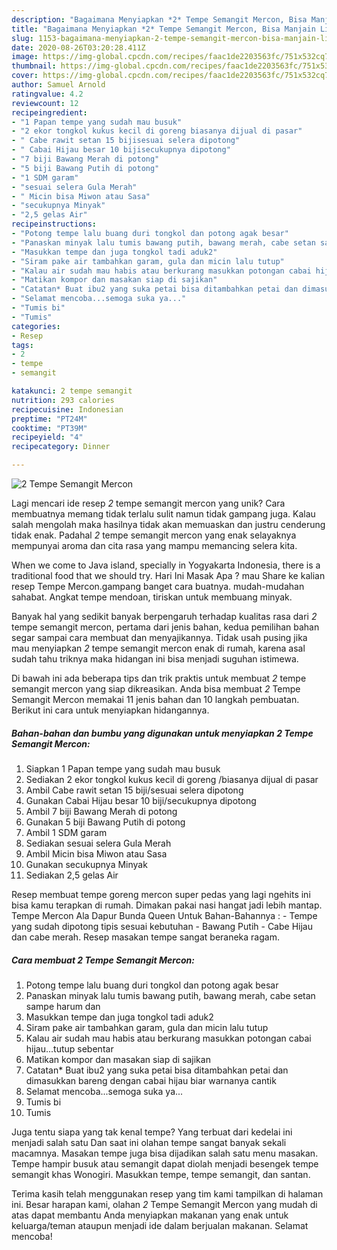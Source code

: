 ```yaml
---
description: "Bagaimana Menyiapkan *2* Tempe Semangit Mercon, Bisa Manjain Lidah"
title: "Bagaimana Menyiapkan *2* Tempe Semangit Mercon, Bisa Manjain Lidah"
slug: 1153-bagaimana-menyiapkan-2-tempe-semangit-mercon-bisa-manjain-lidah
date: 2020-08-26T03:20:28.411Z
image: https://img-global.cpcdn.com/recipes/faac1de2203563fc/751x532cq70/2-tempe-semangit-mercon-foto-resep-utama.jpg
thumbnail: https://img-global.cpcdn.com/recipes/faac1de2203563fc/751x532cq70/2-tempe-semangit-mercon-foto-resep-utama.jpg
cover: https://img-global.cpcdn.com/recipes/faac1de2203563fc/751x532cq70/2-tempe-semangit-mercon-foto-resep-utama.jpg
author: Samuel Arnold
ratingvalue: 4.2
reviewcount: 12
recipeingredient:
- "1 Papan tempe yang sudah mau busuk"
- "2 ekor tongkol kukus kecil di goreng biasanya dijual di pasar"
- " Cabe rawit setan 15 bijisesuai selera dipotong"
- " Cabai Hijau besar 10 bijisecukupnya dipotong"
- "7 biji Bawang Merah di potong"
- "5 biji Bawang Putih di potong"
- "1 SDM garam"
- "sesuai selera Gula Merah"
- " Micin bisa Miwon atau Sasa"
- "secukupnya Minyak"
- "2,5 gelas Air"
recipeinstructions:
- "Potong tempe lalu buang duri tongkol dan potong agak besar"
- "Panaskan minyak lalu tumis bawang putih, bawang merah, cabe setan sampe harum dan"
- "Masukkan tempe dan juga tongkol tadi aduk2"
- "Siram pake air tambahkan garam, gula dan micin lalu tutup"
- "Kalau air sudah mau habis atau berkurang masukkan potongan cabai hijau...tutup sebentar"
- "Matikan kompor dan masakan siap di sajikan"
- "Catatan* Buat ibu2 yang suka petai bisa ditambahkan petai dan dimasukkan bareng dengan cabai hijau biar warnanya cantik"
- "Selamat mencoba...semoga suka ya..."
- "Tumis bi"
- "Tumis"
categories:
- Resep
tags:
- 2
- tempe
- semangit

katakunci: 2 tempe semangit 
nutrition: 293 calories
recipecuisine: Indonesian
preptime: "PT24M"
cooktime: "PT39M"
recipeyield: "4"
recipecategory: Dinner

---
```



![*2* Tempe Semangit Mercon](https://img-global.cpcdn.com/recipes/faac1de2203563fc/751x532cq70/2-tempe-semangit-mercon-foto-resep-utama.jpg)

Lagi mencari ide resep *2* tempe semangit mercon yang unik? Cara membuatnya memang tidak terlalu sulit namun tidak gampang juga. Kalau salah mengolah maka hasilnya tidak akan memuaskan dan justru cenderung tidak enak. Padahal *2* tempe semangit mercon yang enak selayaknya mempunyai aroma dan cita rasa yang mampu memancing selera kita.

When we come to Java island, specially in Yogyakarta Indonesia, there is a traditional food that we should try. Hari Ini Masak Apa ? mau Share ke kalian resep Tempe Mercon.gampang banget cara buatnya. mudah-mudahan sahabat. Angkat tempe mendoan, tiriskan untuk membuang minyak.

Banyak hal yang sedikit banyak berpengaruh terhadap kualitas rasa dari *2* tempe semangit mercon, pertama dari jenis bahan, kedua pemilihan bahan segar sampai cara membuat dan menyajikannya. Tidak usah pusing jika mau menyiapkan *2* tempe semangit mercon enak di rumah, karena asal sudah tahu triknya maka hidangan ini bisa menjadi suguhan istimewa.


Di bawah ini ada beberapa tips dan trik praktis untuk membuat *2* tempe semangit mercon yang siap dikreasikan. Anda bisa membuat *2* Tempe Semangit Mercon memakai 11 jenis bahan dan 10 langkah pembuatan. Berikut ini cara untuk menyiapkan hidangannya.

<!--inarticleads1-->

##### Bahan-bahan dan bumbu yang digunakan untuk menyiapkan *2* Tempe Semangit Mercon:

1. Siapkan 1 Papan tempe yang sudah mau busuk
1. Sediakan 2 ekor tongkol kukus kecil di goreng /biasanya dijual di pasar
1. Ambil  Cabe rawit setan 15 biji/sesuai selera dipotong
1. Gunakan  Cabai Hijau besar 10 biji/secukupnya dipotong
1. Ambil 7 biji Bawang Merah di potong
1. Gunakan 5 biji Bawang Putih di potong
1. Ambil 1 SDM garam
1. Sediakan sesuai selera Gula Merah
1. Ambil  Micin bisa Miwon atau Sasa
1. Gunakan secukupnya Minyak
1. Sediakan 2,5 gelas Air


Resep membuat tempe goreng mercon super pedas yang lagi ngehits ini bisa kamu terapkan di rumah. Dimakan pakai nasi hangat jadi lebih mantap. Tempe Mercon Ala Dapur Bunda Queen Untuk Bahan-Bahannya : - Tempe yang sudah dipotong tipis sesuai kebutuhan - Bawang Putih - Cabe Hijau dan cabe merah. Resep masakan tempe sangat beraneka ragam. 

<!--inarticleads2-->

##### Cara membuat *2* Tempe Semangit Mercon:

1. Potong tempe lalu buang duri tongkol dan potong agak besar
1. Panaskan minyak lalu tumis bawang putih, bawang merah, cabe setan sampe harum dan
1. Masukkan tempe dan juga tongkol tadi aduk2
1. Siram pake air tambahkan garam, gula dan micin lalu tutup
1. Kalau air sudah mau habis atau berkurang masukkan potongan cabai hijau...tutup sebentar
1. Matikan kompor dan masakan siap di sajikan
1. Catatan* Buat ibu2 yang suka petai bisa ditambahkan petai dan dimasukkan bareng dengan cabai hijau biar warnanya cantik
1. Selamat mencoba...semoga suka ya...
1. Tumis bi
1. Tumis


Juga tentu siapa yang tak kenal tempe? Yang terbuat dari kedelai ini menjadi salah satu Dan saat ini olahan tempe sangat banyak sekali macamnya. Masakan tempe juga bisa dijadikan salah satu menu masakan. Tempe hampir busuk atau semangit dapat diolah menjadi besengek tempe semangit khas Wonogiri. Masukkan tempe, tempe semangit, dan santan. 

Terima kasih telah menggunakan resep yang tim kami tampilkan di halaman ini. Besar harapan kami, olahan *2* Tempe Semangit Mercon yang mudah di atas dapat membantu Anda menyiapkan makanan yang enak untuk keluarga/teman ataupun menjadi ide dalam berjualan makanan. Selamat mencoba!
